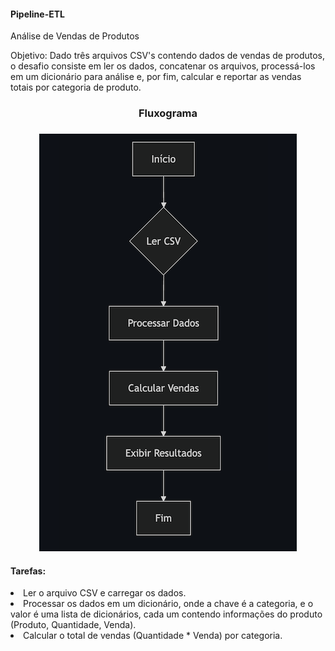 <h4> Pipeline-ETL </h4>

Análise de Vendas de Produtos 

Objetivo: Dado três arquivos CSV's contendo dados de vendas de produtos, o desafio consiste em ler os dados, concatenar os arquivos, processá-los em um dicionário para análise e, por fim, calcular e reportar as vendas totais por categoria de produto.

<div align="center"> <h3>Fluxograma<h3> </div>

<div align="center"> 
<img src="fluxograma.png" alt="Fluxograma">
</div>



<h4> Tarefas: </h4>

<li>Ler o arquivo CSV e carregar os dados. </li>
<li>Processar os dados em um dicionário, onde a chave é a categoria, e o valor é uma lista de dicionários, cada um contendo informações do produto (Produto, Quantidade, Venda).</li>
<li>Calcular o total de vendas (Quantidade * Venda) por categoria.</li>
